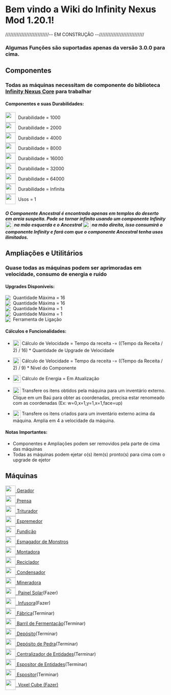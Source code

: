 # Bem vindo a Wiki do Infinity Nexus Mod 1.20.1!

///////////////////////////--  EM CONSTRUÇÃO  --////////////////////////////

### Algumas Funções são suportadas apenas da versão 3.0.0 para cima.

## Componentes

### Todas as máquinas necessitam de componente do biblioteca [Infinity Nexus Core](https://www.curseforge.com/minecraft/mc-mods/infinity-nexus-core) para trabalhar

#### Componentes e suas Durabilidades:

<div style="display: flex; align-items: center;">
<img src="https://imgur.com/6Dz4vtd.png" width="32" height="32" style="vertical-align: middle">&nbsp; Durabilidade = 1000
</div>

<div style="display: flex; align-items: center;">
<img src="https://imgur.com/iWbuhmb.png" width="32" height="32" style="vertical-align: middle">&nbsp; Durabilidade = 2000
</div>

<div style="display: flex; align-items: center;">
<img src="https://imgur.com/OaN4FCt.png" width="32" height="32" style="vertical-align: middle">&nbsp; Durabilidade = 4000
</div>

<div style="display: flex; align-items: center;">
<img src="https://imgur.com/Srisy5W.png" width="32" height="32" style="vertical-align: middle">&nbsp; Durabilidade = 8000
</div>

<div style="display: flex; align-items: center;">
<img src="https://imgur.com/LEFISHL.png" width="32" height="32" style="vertical-align: middle">&nbsp; Durabilidade = 16000
</div>

<div style="display: flex; align-items: center;">
<img src="https://imgur.com/NbHOzFe.png" width="32" height="32" style="vertical-align: middle">&nbsp; Durabilidade = 32000
</div>

<div style="display: flex; align-items: center;">
<img src="https://imgur.com/IumYCaA.png" width="32" height="32" style="vertical-align: middle">&nbsp; Durabilidade = 64000
</div>

<div style="display: flex; align-items: center;">
<img src="https://imgur.com/lm7ufqD.png" width="32" height="32" style="vertical-align: middle">&nbsp; Durabilidade = Infinita
</div>

<div style="display: flex; align-items: center;">
<img src="https://imgur.com/HIUXqsa.png" width="32" height="32" style="vertical-align: middle">&nbsp; Usos = 1
</div>

##### O Componente Ancestral é encontrado apenas em templos do deserto em areia suspeita. Pode se tornar infinito usando um componente Infinity <img src="https://imgur.com/lm7ufqD.png" width="24" height="24" style="vertical-align: middle"> na mão esquerda e o Ancestral <img src="https://imgur.com/HIUXqsa.png" width="24" height="24" style="vertical-align: middle"> na mão direita, isso consumirá o componente Infinity e fará com que o componente Ancestral tenha usos ilimitados.

## Ampliações e Utilitários

### Quase todas as máquinas podem ser aprimoradas em velocidade, consumo de energia e ruído

#### Upgrades Disponíveis:
<div style="display: flex; align-items: center;">
<img src="https://imgur.com/4lxYpTP.png" style="vertical-align: middle">&nbsp; Quantidade Máxima = 16
</div>

<div style="display: flex; align-items: center;">
<img src="https://imgur.com/bVI5tVi.png" style="vertical-align: middle">&nbsp; Quantidade Máxima = 16
</div>

<div style="display: flex; align-items: center;">
<img src="https://imgur.com/w6Xg6Q9.png" style="vertical-align: middle">&nbsp; Quantidade Máxima = 1
</div>

<div style="display: flex; align-items: center;">
<img src="https://imgur.com/9UWpWdx.png" style="vertical-align: middle">&nbsp; Quantidade Máxima = 1
</div>

<div style="display: flex; align-items: center;">
<img src="https://i.imgur.com/fnScS7O.png" style="vertical-align: middle">&nbsp; Ferramenta de Ligação
</div>

#### Cálculos e Funcionalidades:
- <img src="https://imgur.com/4lxYpTP.png" width="24" height="24" style="vertical-align: middle"> Cálculo de Velocidade = Tempo da receita -= ((Tempo da Receita / 2) / 16) * Quantidade de Upgrade de Velocidade

- <img src="https://imgur.com/6Dz4vtd.png" width="24" height="24" style="vertical-align: middle"> Cálculo de Velocidade = Tempo da receita -= ((Tempo da Receita / 2) / 9) * Nível do Componente

- <img src="https://imgur.com/bVI5tVi.png" width="24" height="24" style="vertical-align: middle"> Cálculo de Energia = Em Atualização

- <img src="https://i.imgur.com/fnScS7O.png" width="24" height="24" style="vertical-align: middle"> Transfere os itens obtidos pela máquina para um inventário externo. Clique em um Baú para obter as coordenadas, precisa estar renomeado com as coordenadas (Ex: w=0,x=1,y=1,x=1,face=up)

- <img src="https://imgur.com/9UWpWdx.png" width="24" height="24" style="vertical-align: middle"> Transfere os itens criados para um inventário externo acima da máquina. Amplia em 4 a velocidade da máquina.

#### Notas Importantes:
- Componentes e Ampliações podem ser removidos pela parte de cima das máquinas
- Todas as máquinas podem ejetar o(s) item(s) pronto(s) para cima com o upgrade de ejetor

## Máquinas

<div style="display: flex; align-items: center;">
<img src="https://imgur.com/bEloXDV.png" width="32" height="32" style="vertical-align: middle"> <a href="https://github.com/Reaviik/Infinity-Nexus-Mod-1.20.1/wiki/Generator">&nbsp;Gerador</a>
</div>

<div style="display: flex; align-items: center;">
<img src="https://imgur.com/zBEPiwF.png" width="32" height="32" style="vertical-align: middle"> <a href="https://github.com/Reaviik/Infinity-Nexus-Mod-1.20.1/wiki/Press">&nbsp;Prensa</a>
</div>

<div style="display: flex; align-items: center;">
<img src="https://imgur.com/reC2nCW.png" width="32" height="32" style="vertical-align: middle"> <a href="https://github.com/Reaviik/Infinity-Nexus-Mod-1.20.1/wiki/Crusher">&nbsp;Triturador</a>
</div>

<div style="display: flex; align-items: center;">
<img src="https://imgur.com/Nfkn2aa.png" width="32" height="32" style="vertical-align: middle"> <a href="https://github.com/Reaviik/Infinity-Nexus-Mod-1.20.1/wiki/Squeezer">&nbsp;Espremedor</a>
</div>

<div style="display: flex; align-items: center;">
<img src="https://imgur.com/ZCYzEQB.png" width="32" height="32" style="vertical-align: middle"> <a href="https://github.com/Reaviik/Infinity-Nexus-Mod-1.20.1/wiki/Smeltery">&nbsp;Fundição</a>
</div>

<div style="display: flex; align-items: center;">
<img src="https://imgur.com/4TPQPB0.png" width="32" height="32" style="vertical-align: middle"> <a href="https://github.com/Reaviik/Infinity-Nexus-Mod-1.20.1/wiki/Mob%20Crusher">&nbsp;Esmagador de Monstros</a>
</div>

<div style="display: flex; align-items: center;">
<img src="https://imgur.com/A2oXxJ3.png" width="32" height="32" style="vertical-align: middle"> <a href="https://github.com/Reaviik/Infinity-Nexus-Mod-1.20.1/wiki/Assembler">&nbsp;Montadora</a>
</div>

<div style="display: flex; align-items: center;">
<img src="https://imgur.com/rIetcn9.png" width="32" height="32" style="vertical-align: middle"> <a href="https://github.com/Reaviik/Infinity-Nexus-Mod-1.20.1/wiki/Recycler">&nbsp;Reciclador</a>
</div>

<div style="display: flex; align-items: center;">
<img src="https://imgur.com/g2Uwxm0.png" width="32" height="32" style="vertical-align: middle"> <a href="https://github.com/Reaviik/Infinity-Nexus-Mod-1.20.1/wiki/Matter%20Condenser">&nbsp;Condensador</a>
</div>

<div style="display: flex; align-items: center;">
<img src="https://imgur.com/N68gupl.png" width="32" height="32" style="vertical-align: middle"> <a href="https://github.com/Reaviik/Infinity-Nexus-Mod-1.20.1/wiki/Miner">&nbsp;Mineradora</a>
</div>

<div style="display: flex; align-items: center;">
<img src="https://imgur.com/2TB9v3W.png" width="32" height="32" style="vertical-align: middle"> <a href="https://github.com/Reaviik/Infinity-Nexus-Mod-1.20.1/wiki/Solar%20Panel">&nbsp;&nbsp;Painel Solar </a> (Fazer)
</div> 

<div style="display: flex; align-items: center;">
<img src="https://imgur.com/MonHCZ3.png" width="32" height="32" style="vertical-align: middle"> <a href="https://github.com/Reaviik/Infinity-Nexus-Mod-1.20.1/wiki/Infuser">&nbsp;&nbsp;Infusora </a> (Fazer)
</div> 

<div style="display: flex; align-items: center;">
<img src="https://imgur.com/TahRXaC.png" width="32" height="32" style="vertical-align: middle"> <a href="https://github.com/Reaviik/Infinity-Nexus-Mod-1.20.1/wiki/Factory">&nbsp;Fábrica</a> (Terminar)
</div>

<div style="display: flex; align-items: center;">
<img src="https://imgur.com/hFahuYA.png" width="32" height="32" style="vertical-align: middle"> <a href="https://github.com/Reaviik/Infinity-Nexus-Mod-1.20.1/wiki/Fermentation%20Barrel">&nbsp;Barril de Fermentação</a> (Terminar)
</div>

<div style="display: flex; align-items: center;">
<img src="https://imgur.com/BciSWcE.png" width="32" height="32" style="vertical-align: middle"> <a href="https://github.com/Reaviik/Infinity-Nexus-Mod-1.20.1/wiki/Depot">&nbsp;Depósito</a> (Terminar)
</div>

<div style="display: flex; align-items: center;">
<img src="https://imgur.com/0AHIeMK.png" width="32" height="32" style="vertical-align: middle"> <a href="https://github.com/Reaviik/Infinity-Nexus-Mod-1.20.1/wiki/Depot%20Stone">&nbsp;Depósito de Pedra</a> (Terminar)
</div>

<div style="display: flex; align-items: center;">
<img src="https://imgur.com/lX1UVcQ.png" width="32" height="32" style="vertical-align: middle"> <a href="https://github.com/Reaviik/Infinity-Nexus-Mod-1.20.1/wiki/Entoty%20Centralizer">&nbsp;Centralizador de Entidades</a> (Terminar)
</div>

<div style="display: flex; align-items: center;">
<img src="https://imgur.com/bPpsKeT.png" width="32" height="32" style="vertical-align: middle"> <a href="https://github.com/Reaviik/Infinity-Nexus-Mod-1.20.1/wiki/Entoty%20Display">&nbsp;Espositor de Entidades</a> (Terminar)
</div>

<div style="display: flex; align-items: center;">
<img src="https://imgur.com/k6kSy7b.png" width="32" height="32" style="vertical-align: middle"> <a href="https://github.com/Reaviik/Infinity-Nexus-Mod-1.20.1/wiki/Item%20Display">&nbsp;Espositor</a> (Terminar)
</div>

<div style="display: flex; align-items: center;">
<img src="https://imgur.com/K733WRC.png" width="32" height="32" style="vertical-align: middle"> <a href="https://github.com/Reaviik/Infinity-Nexus-Mod-1.20.1/wiki/Voxel%20Cube">&nbsp;&nbsp;Voxel Cube (Fazer)
</div> 